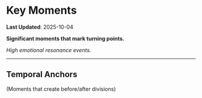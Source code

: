 # Key Moments

**Last Updated**: 2025-10-04

**Significant moments that mark turning points.**

*High emotional resonance events.*

---

## Temporal Anchors

(Moments that create before/after divisions)
